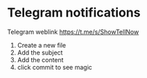 # Telegram notifications

Telegram weblink
https://t.me/s/ShowTellNow

1) Create a new file
2) Add the subject
3) Add the content
4) click commit to see magic
